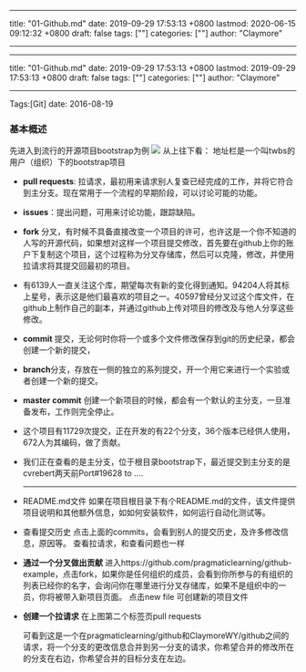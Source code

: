 
---
title: "01-Github.md"
date: 2019-09-29 17:53:13 +0800
lastmod: 2020-06-15 09:12:32 +0800
draft: false
tags: [""]
categories: [""]
author: "Claymore"

---

---
title: "01-Github.md"
date: 2019-09-29 17:53:13 +0800
lastmod: 2019-09-29 17:53:13 +0800
draft: false
tags: [""]
categories: [""]
author: "Claymore"

---
Tags:[Git] date: 2016-08-19

### 基本概述

先进入到流行的开源项目bootstrap为例
  ![](http://claymore.wang:5000/uploads/big/28e28cca02fc7282732778a3911e5c48.png)
  从上往下看：
  地址栏是一个叫twbs的用户（组织）下的bootstrap项目

* **pull requests**: 拉请求，最初用来请求别人复查已经完成的工作，并将它符合到主分支。现在常用于一个流程的早期阶段，可以讨论可能的功能。

* **issues**：提出问题，可用来讨论功能，跟踪缺陷。

* **fork** 分叉，有时候不具备直接改变一个项目的许可，也许这是一个你不知道的人写的开源代码，如果想对这样一个项目提交修改，首先要在github上你的账户下复制这个项目，这个过程称为分叉存储库，然后可以克隆，修改，并使用拉请求将其提交回最初的项目。

* 有6139人一直关注这个库，期望每次有新的变化得到通知。94204人将其标上星号，表示这是他们最喜欢的项目之一。40597曾经分叉过这个库文件，在github上制作自己的副本，并通过github上传对项目的修改及与他人分享这些修改。

* **commit** 提交，无论何时你将一个或多个文件修改保存到git的历史纪录，都会创建一个新的提交，

* **branch**分支，存放在一侧的独立的系列提交，开一个用它来进行一个实验或者创建一个新的提交。

* **master commit** 创建一个新项目的时候，都会有一个默认的主分支，一旦准备发布，工作则完全停止。

* 这个项目有11729次提交，正在开发的有22个分支，36个版本已经供人使用，672人为其编码，做了贡献。

* 我们正在查看的是主分支，位于根目录bootstrap下，最近提交到主分支的是cvrebert两天前Port#19628 to ....

    ---

* README.md文件
  如果在项目根目录下有个README.md的文件，该文件提供项目说明和其他额外信息，如如何安装软件，如何运行自动化测试等。

* 查看提交历史
  点击上面的commits，会看到别人的提交历史，及许多修改信息，原因等。
  查看拉请求，和查看问题也一样

* **通过一个分叉做出贡献**
  进入https://github.com/pragmaticlearning/github-example，点击fork，如果你是任何组织的成员，会看到你所参与的有组织的列表已经你的名字，会询问你在哪里进行分叉存储库，如果不是组织中的一员，你将被带入新项目页面。
  点击new file 可创建新的项目文件

* **创建一个拉请求**
  在上图第二个标签页pull requests
  
  可看到这是一个在pragmaticlearning/github和ClaymoreWY/github之间的请求，将一个分支的更改信息合并到另一分支的请求，你希望合并的修改所在的分支在右边，你希望合并的目标分支在左边。

